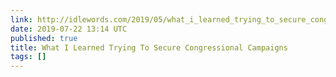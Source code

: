```yaml
---
link: http://idlewords.com/2019/05/what_i_learned_trying_to_secure_congressional_campaigns.htm
date: 2019-07-22 13:14 UTC
published: true
title: What I Learned Trying To Secure Congressional Campaigns
tags: []
---
```



